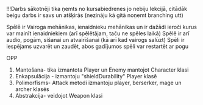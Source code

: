 !!!Darbs sākotnēji tika ņemts no kursabiedrenes jo nebiju lekcijā, citādāk beigu darbs ir savs un atšķirās (nezināju kā gitā noņemt branching utt)

Spēlē ir Vairoga mehānikas, ienaidnieku mehānikas un ir dažādi ieroči kurus var mainīt ienaidniekiem (arī spēlētājam, taču ne spēles laikā)
Spēlē ir arī audio, pogām, sišanai un atvairīšanai (kā arī kad vairogs salūzt)
Spēli ir iespējams uzvarēt un zaudēt, abos gadījumos spēli var restartēt ar pogu

OPP
1. Mantošana- tika izmantota Player un Enemy mantojot Character klasi
2. Enkapsulācija - izmantoju "shieldDurability" Player klasē 
3. Polimorfisms- Attack metodi izmantoju player, berserker, mage un archer klasēs
4. Abstrakcija- veidojot Weapon klasi
